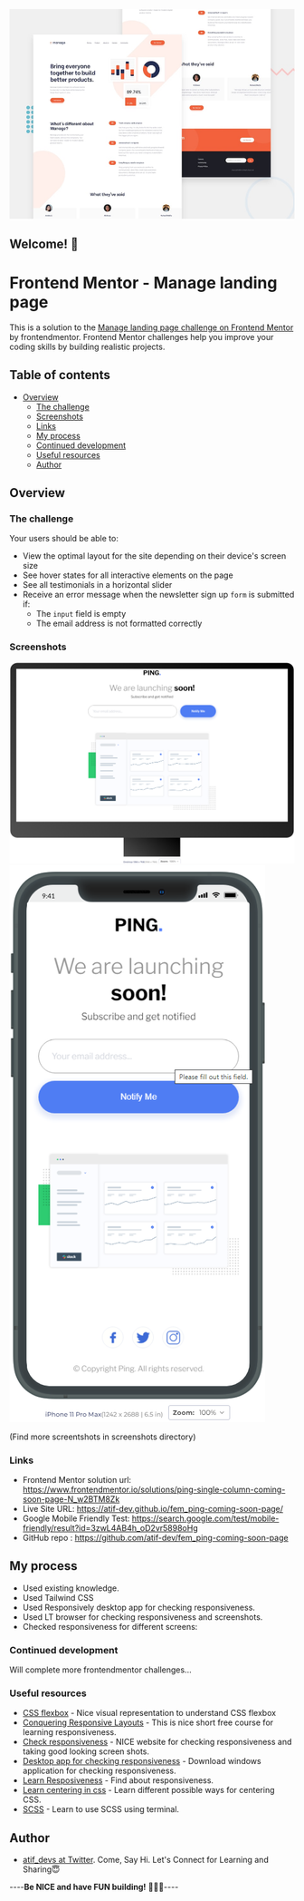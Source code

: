 ![Design preview for the Manage landing page coding challenge](./design/desktop-preview.jpg)

## Welcome! 👋

# Frontend Mentor - Manage landing page

This is a solution to the [Manage landing page challenge on Frontend Mentor](https://www.frontendmentor.io/challenges/manage-landing-page-SLXqC6P5) by frontendmentor. Frontend Mentor challenges help you improve your coding skills by building realistic projects. 

## Table of contents

- [Overview](#overview)
  - [The challenge](#the-challenge)
  - [Screenshots](#screenshots)
  - [Links](#links)
  - [My process](#my-process)
  - [Continued development](#continued-development)
  - [Useful resources](#useful-resources)
  - [Author](#author)

## Overview

### The challenge

Your users should be able to:

- View the optimal layout for the site depending on their device's screen size
- See hover states for all interactive elements on the page
- See all testimonials in a horizontal slider
- Receive an error message when the newsletter sign up `form` is submitted if:
  - The `input` field is empty
  - The email address is not formatted correctly

### Screenshots

![PC View](https://github.com/atif-dev/fem_ping-coming-soon-page/blob/main/screenshots/PC.png?raw=true)
![Mobile view](https://github.com/atif-dev/fem_ping-coming-soon-page/blob/main/screenshots/mobile.png?raw=true)

(Find more screentshots in screenshots directory)

### Links

- Frontend Mentor solution url:  https://www.frontendmentor.io/solutions/ping-single-column-coming-soon-page-N_w2BTM8Zk
- Live Site URL: https://atif-dev.github.io/fem_ping-coming-soon-page/
- Google Mobile Friendly Test: https://search.google.com/test/mobile-friendly/result?id=3zwL4AB4h_oD2vr5898oHg
- GitHub repo : https://github.com/atif-dev/fem_ping-coming-soon-page

## My process

  - Used existing knowledge.
  - Used Tailwind CSS
  - Used Responsively desktop app for checking responsiveness.
  - Used LT browser for checking responsiveness and screenshots.
  - Checked responsiveness for different screens:
    
### Continued development

  Will complete more frontendmentor challenges... 

### Useful resources

- [CSS flexbox](https://css-tricks.com/snippets/css/a-guide-to-flexbox/) - Nice visual representation to understand CSS flexbox 
- [Conquering Responsive Layouts](https://courses.kevinpowell.co/conquering-responsive-layouts) - This is nice short free course for learning responsiveness.
- [Check responsiveness](https://www.lambdatest.com/mobile-view-website) - NICE website for checking responsiveness and taking good looking screen shots.
- [Desktop app for checking responsiveness](https://responsively.app/) - Download windows application for checking responsiveness.
- [Learn Resposiveness](https://web.dev/learn/design/) - Find about responsiveness.
- [Learn centering in css](https://moderncss.dev/complete-guide-to-centering-in-css/) - Learn different possible ways for centering CSS.
- [SCSS](https://moderncss.dev/complete-guide-to-centering-in-css/) - Learn to use SCSS using terminal.

## Author

- [atif_devs at Twitter](https://twitter.com/atif_devs). Come, Say Hi. Let's Connect for Learning and Sharing😇

----**Be NICE and have FUN building!** 🚀😎😇----
